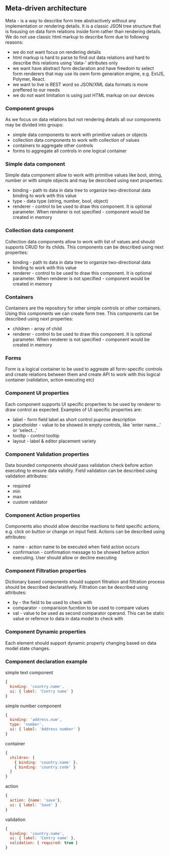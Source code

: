 ## Meta-driven architecture ##

Meta - is a way to describe form tree abstractively without any implementation or rendering details. It is a classic JSON tree structure that is fosusing on data form relations inside form rather than rendering details. We do not use classic html markup to describe form due to following reasons:
- we do not want focus on rendering details
- html markup is hard to parse to find out data relations and hard to describe this relations using 'data-' attributes only
- we want have abstract form declaration and have freedom to select form renderers that may use its owm form generation engine, e.g. ExtJS, Polymer, React.
- we want to live is REST word so JSON/XML data formats is more preffered to our needs
- we do not want limitation is using just HTML markup on our devices

### Component groups ###
As we focus on data relations but not rendering details all our components may be divided into groups:
- simple data components to work with primitive values or objects
- collection data components to work with collection of values
- containers to aggregate other controls
- forms to aggregate all controls in one logical container

### Simple data component ###
Simple data component allow to work with primitive values like bool, string, number or with simple objects and may be desrcibed using next properties:
- binding - path to data in data tree to organize two-directional data binding to work with this value
- type - data type (string, number, bool, object)
- renderer - control to be used to draw this component. It is optional parameter. When renderer is not specified - component would be created in memory

### Collection data component ###
Collection data components allow to work with list of values and should supports CRUD for its childs. This components can be described using next properties:
- binding - path to data in data tree to organize two-directional data binding to work with this value
- renderer - control to be used to draw this component. It is optional parameter. When renderer is not specified - component would be created in memory

### Containers ###
Containers are the repository for other simple controls or other containers. Using this components we can create form tree. This components can be described using next properties:
- children - array of child
- renderer - control to be used to draw this component. It is optional parameter. When renderer is not specified - component would be created in memory

### Forms ###
Form is a logical container to be used to aggreate all form-specific controls and create relations between them and create API to work with this logical container (validation, action executing etc)

### Component UI properties ###
Each component supports UI specific properties to be used by renderer to draw control as expected. Examples of UI specific properties are:
- label - form field label as short control puprose description
- placeholder - value to be showed in empty controls, like 'enter name...' or 'select...'
- tooltip - control tooltip
- layout - label & editor placement variety

### Component Validation properties ###
Data bounded components should pass validation check before action executing to ensure data validity. Field validation can be described using validation attributes:
- required
- min
- max
- custom validator

### Component Action properties ###
Components also should allow describe reactions to field specific actions, e.g. click on button or change on input field. Actions can be described using attributes:
- name - action name to be executed when field action occurs
- confirmarion - confirmation message to be showed before action executing. User should allow or decline executing

### Component Filtration properties ###
Dictionary based components should support filtration and filtration process should be described declaratilvely. Filtration can be described using attributes:
- by - the field to be used to check with
- comparator - comparision fucntion to be used to compare values
- val - value to be used as second comparator operand. This can be static value or refernce to data in data model to check with

### Component Dynamic properties ###
Each element should support dynamic property changing based on data model state changes.

### Component declaration example ###

simple text component
```javascript
{
  binding: 'country.name',
  ui: { label: 'Contry name' }
}
```

simple number component
```javascript
{
  binding: 'address.num',
  type: 'number',
  ui: { label: 'Address number' }
}
```

container
```javascript
{
  children: [
    { binding: 'country.name' },
    { binding: 'country.code' }
  ]
}
```

action
```javascript
{
  action: {name: 'save'},
  ui: { label: 'Save' }
}
```

validation
```javascript
{
  binding: 'country.name',
  ui: { label: 'Contry name' },
  validation: { required: true }
}
```

